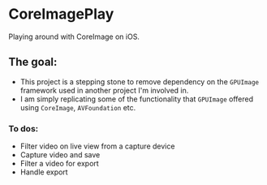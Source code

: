 # CoreImagePlay

Playing around with CoreImage on iOS.

## The goal:
* This project is a stepping stone to remove dependency on the `GPUImage` framework used in another project I'm involved in.
* I am simply replicating some of the functionality that `GPUImage` offered using `CoreImage`, `AVFoundation` etc.

### To dos:
* Filter video on live view from a capture device
* Capture video and save
* Filter a video for export
* Handle export
